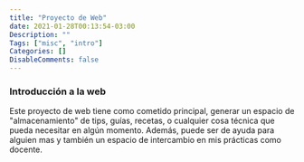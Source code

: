 ```yaml
---
title: "Proyecto de Web"
date: 2021-01-28T00:13:54-03:00
Description: ""
Tags: ["misc", "intro"]
Categories: []
DisableComments: false
---
```


### Introducción a la web

Este proyecto de web tiene como cometido principal, generar un espacio de "almacenamiento" de tips, guías, recetas, o cualquier cosa técnica que pueda necesitar en algún momento. Además, puede ser de ayuda para alguien mas y también un espacio de intercambio en mis prácticas como docente.  

